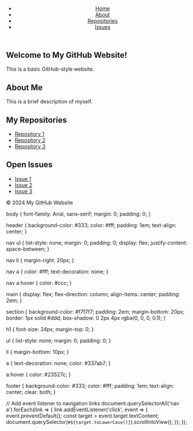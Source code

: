 <!DOCTYPE html>
<html>
<head>
    <title>GitHub Website</title>
    <meta charset="UTF-8">
    <meta name="viewport" content="width=device-width, initial-scale=1.0">
    <link rel="stylesheet" href="styles.css">
</head>
<body>
    <header>
        <nav>
            <ul>
                <li><a href="#home">Home</a></li>
                <li><a href="#about">About</a></li>
                <li><a href="#repos">Repositories</a></li>
                <li><a href="#issues">Issues</a></li>
            </ul>
        </nav>
    </header>
    <main>
        <section id="home">
            <h1>Welcome to My GitHub Website!</h1>
            <p>This is a basic GitHub-style website.</p>
        </section>
        <section id="about">
            <h1>About Me</h1>
            <p>This is a brief description of myself.</p>
        </section>
        <section id="repos">
            <h1>My Repositories</h1>
            <ul>
                <li><a href="#">Repository 1</a></li>
                <li><a href="#">Repository 2</a></li>
                <li><a href="#">Repository 3</a></li>
            </ul>
        </section>
        <section id="issues">
            <h1>Open Issues</h1>
            <ul>
                <li><a href="#">Issue 1</a></li>
                <li><a href="#">Issue 2</a></li>
                <li><a href="#">Issue 3</a></li>
            </ul>
        </section>
    </main>
    <footer>
        <p>&copy; 2024 My GitHub Website</p>
    </footer>
    <script src="script.js"></script>
</body>
</html>

body {
    font-family: Arial, sans-serif;
    margin: 0;
    padding: 0;
}

header {
    background-color: #333;
    color: #fff;
    padding: 1em;
    text-align: center;
}

nav ul {
    list-style: none;
    margin: 0;
    padding: 0;
    display: flex;
    justify-content: space-between;
}

nav li {
    margin-right: 20px;
}

nav a {
    color: #fff;
    text-decoration: none;
}

nav a:hover {
    color: #ccc;
}

main {
    display: flex;
    flex-direction: column;
    align-items: center;
    padding: 2em;
}

section {
    background-color: #f7f7f7;
    padding: 2em;
    margin-bottom: 20px;
    border: 1px solid #ddd;
    box-shadow: 0 2px 4px rgba(0, 0, 0, 0.1);
}

h1 {
    font-size: 24px;
    margin-top: 0;
}

ul {
    list-style: none;
    margin: 0;
    padding: 0;
}

li {
    margin-bottom: 10px;
}

a {
    text-decoration: none;
    color: #337ab7;
}

a:hover {
    color: #23527c;
}

footer {
    background-color: #333;
    color: #fff;
    padding: 1em;
    text-align: center;
    clear: both;
}

// Add event listener to navigation links
document.querySelectorAll('nav a').forEach(link => {
    link.addEventListener('click', event => {
        event.preventDefault();
        const target = event.target.textContent;
        document.querySelector(`#${target.toLowerCase()}`).scrollIntoView();
    });
});

